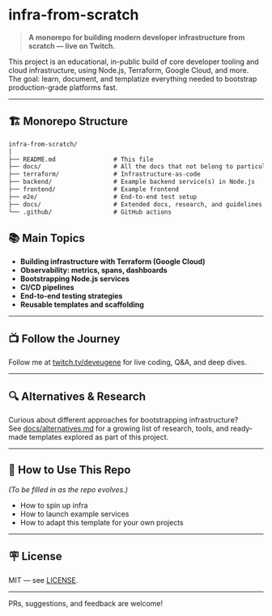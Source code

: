 # infra-from-scratch

> **A monorepo for building modern developer infrastructure from scratch — live on Twitch.**

This project is an educational, in-public build of core developer tooling and cloud infrastructure, using Node.js, Terraform, Google Cloud, and more. The goal: learn, document, and templatize everything needed to bootstrap production-grade platforms fast.

---

## 🏗️ Monorepo Structure

```txt
infra-from-scratch/
│
├── README.md                # This file
├── docs/                    # All the docs that not belong to particular folder
├── terraform/               # Infrastructure-as-code
├── backend/                 # Example backend service(s) in Node.js
├── frontend/                # Example frontend
├── e2e/                     # End-to-end test setup
├── docs/                    # Extended docs, research, and guidelines
└── .github/                 # GitHub actions
```

## 📚 Main Topics

- **Building infrastructure with Terraform (Google Cloud)**
- **Observability: metrics, spans, dashboards**
- **Bootstrapping Node.js services**
- **CI/CD pipelines**
- **End-to-end testing strategies**
- **Reusable templates and scaffolding**

---

## 📺 Follow the Journey

Follow me at [twitch.tv/deveugene](https://twitch.tv/deveugene) for live coding, Q&A, and deep dives.

---

## 🔍 Alternatives & Research

Curious about different approaches for bootstrapping infrastructure?  
See [docs/alternatives.md](./docs/alternatives.md) for a growing list of research, tools, and ready-made templates explored as part of this project.

---


## 📂 How to Use This Repo

*(To be filled in as the repo evolves.)*  
- How to spin up infra
- How to launch example services  
- How to adapt this template for your own projects

---

## 🪧 License

MIT — see [LICENSE](./LICENSE).

---

PRs, suggestions, and feedback are welcome!
